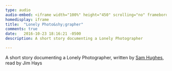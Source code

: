 ```yaml
---
type: audio
audio-embed: <iframe width="100%" height="450" scrolling="no" frameborder="no" src="https://w.soundcloud.com/player/?url=https%3A//api.soundcloud.com/tracks/317842711&amp;auto_play=false&amp;hide_related=false&amp;show_comments=true&amp;show_user=true&amp;show_reposts=false&amp;visual=true"></iframe>
homedisplay: iframe
title:  "Lonely Photo&shy;grapher"
comments: true
date:   2016-10-23 18:16:21 -0500
description: A short story documenting a Lonely Photographer

---
```


A short story documenting a Lonely Photographer, written by [Sam Hughes](https://qntm.org/lonely), read by Jim Hays
